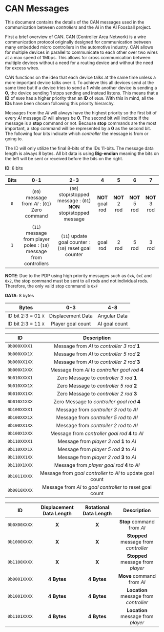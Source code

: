 # CAN Messages
This document contains the details of the CAN messages used in the communication between *controllers* and the *AI* in the AI Foosball project.

First a brief overview of CAN. CAN (Controller Area Network) is a wire communication protocol originally designed for communication between many embedded micro controllers in the automotive industry. CAN allows for multiple devices in parallel to communicate to each other over two wires at a max speed of 1Mbps. This allows for cross communication between multiple devices without a need for a routing device and without the need for excess wires.

CAN functions on the idea that each device talks at the same time unless a more important device talks over it. To achieve this all devices send at the same time but if a device tries to send a **1** while another device is sending a **0**, the device sending **1** stops sending and instead listens. This means that a **ID** of `0b00` has a higher priority than an **ID** of `0b10`. With this in mind, all the **IDs** have been chosen following this priority hierarchy.

Messages from the *AI* will always have the highest priority so the first bit of every *AI* message *ID* will always be **0**. The second bit will indicate if the message is a **stop** command or not. Because **stop** commands are the most important, a stop command will be represented by a **0** as the second bit. The following four bits indicate which *controller* the message is from or going to.

The ID will only utilize the final 8-bits of the IDs 11-bits. The message data length is always 8 bytes. All bit data is using **Big-endian** meaning the bits on the left will be sent or received before the bits on the right.

**ID**: 8 bits

| **Bits**  | **0-1**                                                            | **2-3**                                                            | **4**            | **5**         | **6**         | **7**         |
| :-------: | :----------------------------------------------------------------: | :----------------------------------------------------------------: | :--------------: | :-----------: | :-----------: | :-----------: |
| `0`       | (`00`) message from *AI*         : (`01`) Zero command             | (`00`) stop\stopped message : (`01`) **NON** stop\stopped message  | **NOT** goal rod | **NOT** 2 rod | **NOT** 5 rod | **NOT** 3 rod |
| `1`       | (`11`) message from player poles : (`10`) message from controllers | (`11`) update goal counter  : (`10`) reset goal counter            | goal rod         | 2 rod         | 5 rod         | 3 rod         |

**NOTE**: Due to the PDP using high priority messages such as `0xA`, `0xC` and `0x2`, the stop command must be sent to all rods and not individual rods. Therefore, the only valid stop command is `0xF`

**DATA**: 8 bytes

| **Bytes**               | **0-3**           | **4-8**       |
| :---------------------: | :---------------: | :-----------: |
| ID bit 2:3 = 01  `X`    | Displacement Data | Angular Data  |
| ID bit 2:3 = 11  `X`    | Player goal count | AI goal count |


|    ID      | Description                                                 |
| :--------: | :---------------------------------------------------------: |
|`0b000XXXX1`| Message from *AI* to *controller 3 rod* **1**               |
|`0b000XXX1X`| Message from *AI* to *controller 5 rod* **2**               |
|`0b000XX1XX`| Message from *AI* to *controller 2 rod* **3**               |
|`0b000X1XXX`| Message from *AI* to *controller goal rod* **4**            |
|`0b010XXXX1`| Zero Message to *controller 3 rod* **1**                    |
|`0b010XXX1X`| Zero Message to *controller 5 rod* **2**                    |
|`0b010XX1XX`| Zero Message to *controller 2 rod* **3**                    |
|`0b010X1XXX`| Zero Message to *controller goal rod* **4**                 |
|`0b100XXXX1`| Message from *controller 3 rod* to *AI*                     |
|`0b100XXX1X`| Message from *controller 5 rod* to *AI*                     |
|`0b100XX1XX`| Message from *controller 2 rod* to *AI*                     |
|`0b100X1XXX`| Message from *controller goal rod* **4** to *AI*            |
|`0b110XXXX1`| Message from *player 3 rod* **1** to *AI*                   |
|`0b110XXX1X`| Message from *player 5 rod* **2** to *AI*                   | 
|`0b110XX1XX`| Message from *player 2 rod* **3** to *AI*                   |
|`0b110X1XXX`| Message from *player goal rod* **4** to *AI*                |
|`0b1011XXXX`| Message from *goal controller* to *AI* to update goal count |
|`0b0010XXXX`| Message from *AI* to *goal controller* to reset goal count  |


|    ID      | Displacement Data Length | Rotational Data Length | Description                            |
| :--------: | :----------------------: | :---------------------:| :------------------------------------: |
|`0b0X00XXXX`| **X**                    | **X**                  | **Stop** command from *AI*             |
|`0b1000XXXX`| **X**                    | **X**                  | **Stopped** message from *controller*  |
|`0b1100XXXX`| **X**                    | **X**                  | **Stopped** message from *player*      |
|`0b0001XXXX`| **4 Bytes**              | **4 Bytes**            | **Move** command from *AI*             |
|`0b1001XXXX`| **4 Bytes**              | **4 Bytes**            | **Location** message from *controller* |
|`0b1101XXXX`| **4 Bytes**              | **4 Bytes**            | **Location** message from *player*     |
